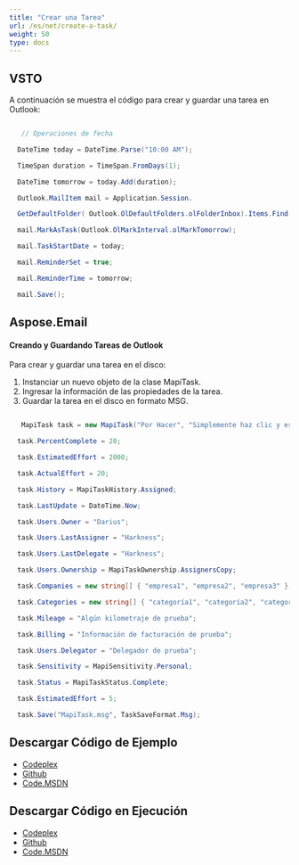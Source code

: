 ```yaml
---
title: "Crear una Tarea"
url: /es/net/create-a-task/
weight: 50
type: docs
---
```



## **VSTO**
A continuación se muestra el código para crear y guardar una tarea en Outlook:

``` cs

   // Operaciones de fecha

  DateTime today = DateTime.Parse("10:00 AM");

  TimeSpan duration = TimeSpan.FromDays(1);

  DateTime tomorrow = today.Add(duration);

  Outlook.MailItem mail = Application.Session.

  GetDefaultFolder( Outlook.OlDefaultFolders.olFolderInbox).Items.Find("[MessageClass]='IPM.Note'") as Outlook.MailItem;

  mail.MarkAsTask(Outlook.OlMarkInterval.olMarkTomorrow);

  mail.TaskStartDate = today;

  mail.ReminderSet = true;

  mail.ReminderTime = tomorrow;

  mail.Save();


```
## **Aspose.Email**
#### **Creando y Guardando Tareas de Outlook**
Para crear y guardar una tarea en el disco:

1. Instanciar un nuevo objeto de la clase MapiTask.
2. Ingresar la información de las propiedades de la tarea.
3. Guardar la tarea en el disco en formato MSG.

``` cs

   MapiTask task = new MapiTask("Por Hacer", "Simplemente haz clic y escribe para agregar una nueva tarea", DateTime.Now, DateTime.Now.AddDays(3));

  task.PercentComplete = 20;

  task.EstimatedEffort = 2000;

  task.ActualEffort = 20;

  task.History = MapiTaskHistory.Assigned;

  task.LastUpdate = DateTime.Now;

  task.Users.Owner = "Darius";

  task.Users.LastAssigner = "Harkness";

  task.Users.LastDelegate = "Harkness";

  task.Users.Ownership = MapiTaskOwnership.AssignersCopy;

  task.Companies = new string[] { "empresa1", "empresa2", "empresa3" };

  task.Categories = new string[] { "categoría1", "categoría2", "categoría3" };

  task.Mileage = "Algún kilometraje de prueba";

  task.Billing = "Información de facturación de prueba";

  task.Users.Delegator = "Delegador de prueba";

  task.Sensitivity = MapiSensitivity.Personal;

  task.Status = MapiTaskStatus.Complete;

  task.EstimatedEffort = 5;

  task.Save("MapiTask.msg", TaskSaveFormat.Msg);


```
## **Descargar Código de Ejemplo**
- [Codeplex](https://asposevsto.codeplex.com/releases/view/616980)
- [Github](https://github.com/aspose-email/Aspose.Email-for-.NET/releases/tag/AsposeEmailVsVSTOv1.1)
- [Code.MSDN](https://code.msdn.microsoft.com/AsposeEmail-Vs-VSTO-fa535977)
## **Descargar Código en Ejecución**
- [Codeplex](https://asposevsto.codeplex.com/SourceControl/latest#Aspose.Email)
- [Github](https://github.com/aspose-email/Aspose.Email-for-.NET/tree/master/Plugins/Aspose.Email%20Vs%20VSTO%20Outlook/Code%20Comparison%20of%20Common%20Features/Create%20a%20Task)
- [Code.MSDN](https://code.msdn.microsoft.com/AsposeEmail-Vs-VSTO-fa535977/view/SourceCode#content)
